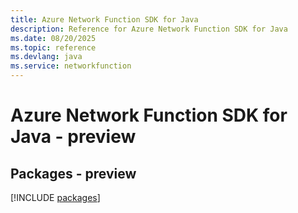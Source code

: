```yaml
---
title: Azure Network Function SDK for Java
description: Reference for Azure Network Function SDK for Java
ms.date: 08/20/2025
ms.topic: reference
ms.devlang: java
ms.service: networkfunction
---
```

# Azure Network Function SDK for Java - preview
## Packages - preview
[!INCLUDE [packages](network-function-index.md)]